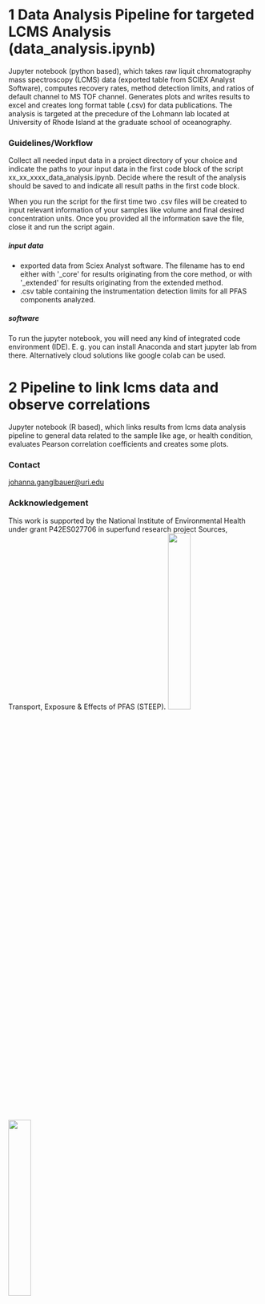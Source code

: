 # 1 Data Analysis Pipeline for targeted LCMS Analysis (data_analysis.ipynb)
Jupyter notebook (python based), which takes raw liquit chromatography mass spectroscopy (LCMS) data (exported table from SCIEX Analyst Software),
computes recovery rates, method detection limits, and ratios of default channel to MS TOF channel.
Generates plots and writes results to excel and creates long format table (.csv) for data publications.
The analysis is targeted at the precedure of the Lohmann lab located at University of Rhode Island at the graduate school of oceanography.

### Guidelines/Workflow
Collect all needed input data in a project directory of your choice and indicate the paths to your input data in the first code block of the script xx_xx_xxxx_data_analysis.ipynb. Decide where the result of the analysis should be saved to and indicate all result paths in the first code block.

When you run the script for the first time two .csv files will be created to input relevant information of your samples like volume and final desired concentration units. Once you provided all the information save the file, close it and run the script again.

##### input data
- exported data from Sciex Analyst software. The filename has to end either with '_core' for results originating from the core method, or with '_extended' for results originating from the extended method.
- .csv table containing the instrumentation detection limits for all PFAS components analyzed.

##### software
To run the jupyter notebook, you will need any kind of integrated code environment (IDE).
E. g. you can install Anaconda and start jupyter lab from there. Alternatively cloud solutions like google colab can be used.

# 2 Pipeline to link lcms data and observe correlations
Jupyter notebook (R based), which links results from lcms data analysis pipeline to general data related to the sample like age, or health condition, evaluates Pearson correlation coefficients and creates some plots.

### Contact
johanna.ganglbauer@uri.edu

### Ackknowledgement
This work is supported by the National Institute of Environmental Health under grant P42ES027706 in superfund research project Sources, Transport, Exposure & Effects of PFAS (STEEP).
<img src="https://web.uri.edu/wp-content/uploads/sites/1022/NIEHS_SRP_Log_horz_600.png" width="30%">
<img src="https://web.uri.edu/wp-content/uploads/sites/1022/NIEHS_SRP_Log_horz_600.png](https://web.uri.edu/wp-content/uploads/sites/1022/steep-logo.png" width="30%">
